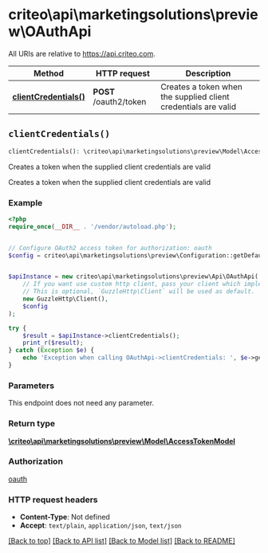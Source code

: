 # criteo\api\marketingsolutions\preview\OAuthApi

All URIs are relative to https://api.criteo.com.

Method | HTTP request | Description
------------- | ------------- | -------------
[**clientCredentials()**](OAuthApi.md#clientCredentials) | **POST** /oauth2/token | Creates a token when the supplied client credentials are valid


## `clientCredentials()`

```php
clientCredentials(): \criteo\api\marketingsolutions\preview\Model\AccessTokenModel
```

Creates a token when the supplied client credentials are valid

Creates a token when the supplied client credentials are valid

### Example

```php
<?php
require_once(__DIR__ . '/vendor/autoload.php');


// Configure OAuth2 access token for authorization: oauth
$config = criteo\api\marketingsolutions\preview\Configuration::getDefaultConfiguration()->setAccessToken('YOUR_ACCESS_TOKEN');


$apiInstance = new criteo\api\marketingsolutions\preview\Api\OAuthApi(
    // If you want use custom http client, pass your client which implements `GuzzleHttp\ClientInterface`.
    // This is optional, `GuzzleHttp\Client` will be used as default.
    new GuzzleHttp\Client(),
    $config
);

try {
    $result = $apiInstance->clientCredentials();
    print_r($result);
} catch (Exception $e) {
    echo 'Exception when calling OAuthApi->clientCredentials: ', $e->getMessage(), PHP_EOL;
}
```

### Parameters

This endpoint does not need any parameter.

### Return type

[**\criteo\api\marketingsolutions\preview\Model\AccessTokenModel**](../Model/AccessTokenModel.md)

### Authorization

[oauth](../../README.md#oauth)

### HTTP request headers

- **Content-Type**: Not defined
- **Accept**: `text/plain`, `application/json`, `text/json`

[[Back to top]](#) [[Back to API list]](../../README.md#endpoints)
[[Back to Model list]](../../README.md#models)
[[Back to README]](../../README.md)
